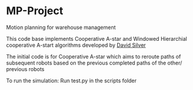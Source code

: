 # MP-Project
Motion planning for warehouse management

This code base implements Cooperative A-star and Windowed Hierarchial cooperative A-start algorithms developed by [David Silver](https://www.davidsilver.uk/wp-content/uploads/2020/03/coop-path-AIWisdom.pdf)

The initial code is for Cooperative A-star which aims to reroute paths of subsequent robots based on the previous completed paths of the other/ previous robots

To run the simulation:
  Run test.py in the scripts folder
